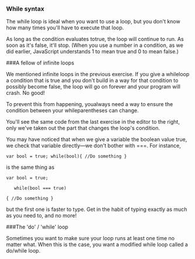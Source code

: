 ### While syntax

The while loop is ideal when you want to use a loop, but you don't know how many times you'll have to execute that loop.


As long as the condition evaluates totrue, the loop will continue to run. As soon as it's false, it'll stop. (When you use a number in a condition, as we did earlier, JavaScript understands 1 to mean true and 0 to mean false.)

###A fellow of infinite loops

We mentioned infinite loops in the previous exercise. If you give a whileloop a condition that is true and you don't build in a way for that condition to possibly become false, the loop will go on forever and your program will crash. No good!

To prevent this from happening, youalways need a way to ensure the condition between your whileparentheses can change.

You'll see the same code from the last exercise in the editor to the right, only we've taken out the part that changes the loop's condition.


You may have noticed that when we give a variable the boolean value true, we check that variable directly—we don't bother with ===. For instance,


`
var bool = true;
while(bool){
    //Do something
}
`

is the same thing as

```
var bool = true;

   while(bool === true)

{ //Do something }

```
but the first one is faster to type. Get in the habit of typing exactly as much as you need to, and no more!

###The 'do' / 'while' loop


Sometimes you want to make sure your loop runs at least one time no matter what. When this is the case, you want a modified while loop called a do/while loop.

